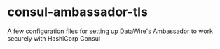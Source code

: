 # consul-ambassador-tls
A few configuration files for setting up DataWire's Ambassador to work securely with HashiCorp Consul
